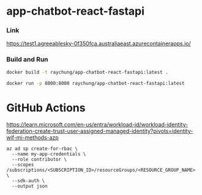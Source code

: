 # app-chatbot-react-fastapi

### Link

<https://test1.agreeablesky-0f350fca.australiaeast.azurecontainerapps.io/>

### Build and Run

```bash
docker build -t raychung/app-chatbot-react-fastapi:latest .

docker run -p 8000:8000 raychung/app-chatbot-react-fastapi:latest
```

# GitHub Actions

<https://learn.microsoft.com/en-us/entra/workload-id/workload-identity-federation-create-trust-user-assigned-managed-identity?pivots=identity-wif-mi-methods-azp>

```
az ad sp create-for-rbac \
  --name my-app-credentials \
  --role contributor \
  --scopes /subscriptions/<SUBSCRIPTION_ID>/resourceGroups/<RESOURCE_GROUP_NAME> \
  --sdk-auth \
  --output json
```
